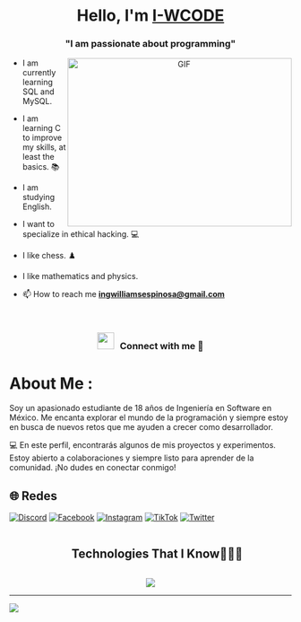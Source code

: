 <h1 align="center">Hello, I'm <a href="https://github.com/ingwilliamsel" target="blank">
I-WCODE</a></h1>
<h3 align="center">

"I am passionate about programming"</h3>

<a target="_blank" align="center">
  <img align="right" top="500" height="300" width="400" alt="GIF" src="https://media.giphy.com/media/SWoSkN6DxTszqIKEqv/giphy.gif">
</a>

- I am currently learning SQL and MySQL.

-  I am learning C to improve my skills, at least the basics. 📚

- I am studying English.

- I want to specialize in ethical hacking. 💻

- I like chess. ♟️ 

- I like mathematics and physics.

- 📫 How to reach me **ingwilliamsespinosa@gmail.com**

  
<br/>
<h3 align="center" > <img src="https://media.giphy.com/media/iY8CRBdQXODJSCERIr/giphy.gif" width="30" height="30" style="margin-right: 10px;">Connect with me 🤝 </h3>

<p align="center">


# About Me :
  Soy un apasionado estudiante de 18 años de Ingeniería en Software en México. Me encanta explorar el mundo de la programación y siempre estoy en busca de nuevos retos que me ayuden a crecer como desarrollador.

💻 En este perfil, encontrarás algunos de mis proyectos y experimentos. Estoy abierto a colaboraciones y siempre listo para aprender de la comunidad. ¡No dudes en conectar conmigo!



##                                                                          🌐 Redes
[![Discord](https://img.shields.io/badge/Discord-%237289DA.svg?logo=discord&logoColor=white)](htttps://discord.gg/ING_WILLIAMS_E) [![Facebook](https://img.shields.io/badge/Facebook-%231877F2.svg?logo=Facebook&logoColor=white)](https://facebook.com/ING_WILLIAMS_E) [![Instagram](https://img.shields.io/badge/Instagram-%23E4405F.svg?logo=Instagram&logoColor=white)](https://www.instagram.com/i_wcode/profilecard/?igsh=MTBtOTh5Zmg2bWIxOA==) [![TikTok](https://img.shields.io/badge/TikTok-%23000000.svg?logo=TikTok&logoColor=white)](https://www.tiktok.com/@i_wcode?_t=8qSUZirSlVN&_r=1) [![Twitter](https://img.shields.io/badge/Twitter-%231DA1F2.svg?logo=Twitter&logoColor=white)](https://x.com/I_WCODE?t=7f2UVL0_W_PAT3T_P4chEw&s=09) 





<!--h1 without bottom border-->
<div id="user-content-toc">
  <ul align="center">
    <summary><h2 style="display: inline-block">Technologies That I Know👨🏻‍💻</h2></summary>
  </ul>
</div>
<!--tech stack icons-->
<p align="center">
  <a href="https://skillicons.dev">
    <img src="https://skillicons.dev/icons?i=git,css,discord,github,html,java,js,linux,mysql,nextjs,py,react,vscode,&perline=14" />
  </a>
</p>






---
[![](https://visitcount.itsvg.in/api?id=ING_WILLIAMS_E&icon=0&color=0)](https://visitcount.itsvg.in)
